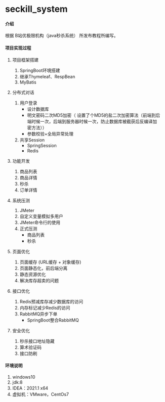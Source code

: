 # seckill_system

#### 介绍
根据 B站优极限机构（java秒杀系统） 所发布教程所编写。



#### 项目实现过程

1.  项目框架搭建
    1. SpringBoot环境搭建
    2. 继承Thymeleaf、RespBean
    3. MyBatis

2.  分布式对话
    1. 用户登录
        - 设计数据库
        - 明文密码二次MD5加密（
          设置了个MD5的盐二次加密算法（前端到后端时候一次，后端到服务器时候一次，防止数据库被截获后反编译加密方法））
        - 参数校验+全局异常处理
    2. 共享Session
        - SpringSession
        - Redis

3.  功能开发
    1. 商品列表
    2. 商品详情
    3. 秒杀
    4. 订单详情

4. 系统压测
    1. JMeter
    2. 自定义变量模拟多用户
    3. JMeter命令行的使用
    4. 正式压测
        - 商品列表
        - 秒杀

5. 页面优化
    1. 页面缓存  (URL缓存 + 对象缓存)
    2. 页面静态化，前后端分离
    3. 静态资源优化
    4. 解决库存超卖的问题

6. 接口优化
    1. Redis预减库存减少数据库的访问
    2. 内存标记减少Redis的访问
    3. RabbitMQ异步下单
        - SpringBoot整合RabbitMQ

7. 安全优化
    1. 秒杀接口地址隐藏
    2. 算术验证码
    3. 接口防刷
    

#### 环境说明

1.  windows10
2.  jdk:8
3.  IDEA：2021.1 x64
4.  虚拟机：VMware，CentOs7
